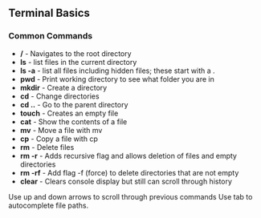 ## Terminal Basics

### Common Commands

- **/** - Navigates to the root directory
- **ls** - list files in the current directory
- **ls -a** - list all files including hidden files; these start with a .
- **pwd** - Print working directory to see what folder you are in
- **mkdir** - Create a directory
- **cd** - Change directories
- **cd ..** - Go to the parent directory
- **touch** - Creates an empty file
- **cat** - Show the contents of a file
- **mv** - Move a file with mv <filename> <location and or new name>
- **cp** - Copy a file with cp <file to copy> <location and or name of copy>
- **rm** - Delete files
- **rm -r** - Adds recursive flag and allows deletion of files and empty directories
- **rm -rf** - Add flag -f (force) to delete directories that are not empty
- **clear** - Clears console display but still can scroll through history

Use up and down arrows to scroll through previous commands
Use tab to autocomplete file paths.

